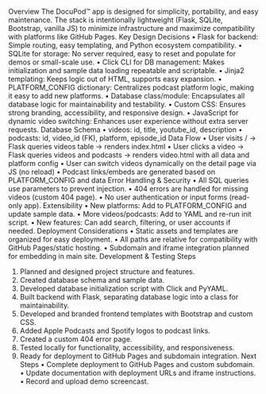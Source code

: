 Overview
The DocuPod™ app is designed for simplicity, portability, and easy maintenance. The stack is intentionally lightweight (Flask, SQLite, Bootstrap, vanilla JS) to minimize infrastructure and maximize compatibility with platforms like GitHub Pages.
Key Design Decisions
•	Flask for backend: Simple routing, easy templating, and Python ecosystem compatibility.
•	SQLite for storage: No server required, easy to reset and populate for demos or small-scale use.
•	Click CLI for DB management: Makes initialization and sample data loading repeatable and scriptable.
•	Jinja2 templating: Keeps logic out of HTML, supports easy expansion.
•	PLATFORM_CONFIG dictionary: Centralizes podcast platform logic, making it easy to add new platforms.
•	Database class/module: Encapsulates all database logic for maintainability and testability.
•	Custom CSS: Ensures strong branding, accessibility, and responsive design.
•	JavaScript for dynamic video switching: Enhances user experience without extra server requests.
Database Schema
•	videos: id, title, youtube_id, description
•	podcasts: id, video_id (FK), platform, episode_id
Data Flow
•	User visits / → Flask queries videos table → renders index.html
•	User clicks a video → Flask queries videos and podcasts → renders video.html with all data and platform config
•	User can switch videos dynamically on the detail page via JS (no reload)
•	Podcast links/embeds are generated based on PLATFORM_CONFIG and data
Error Handling & Security
•	All SQL queries use parameters to prevent injection.
•	404 errors are handled for missing videos (custom 404 page).
•	No user authentication or input forms (read-only app).
Extensibility
•	New platforms: Add to PLATFORM_CONFIG and update sample data.
•	More videos/podcasts: Add to YAML and re-run init script.
•	New features: Can add search, filtering, or user accounts if needed.
Deployment Considerations
•	Static assets and templates are organized for easy deployment.
•	All paths are relative for compatibility with GitHub Pages/static hosting.
•	Subdomain and iframe integration planned for embedding in main site.
Development & Testing Steps
1.	Planned and designed project structure and features.
2.	Created database schema and sample data.
3.	Developed database initialization script with Click and PyYAML.
4.	Built backend with Flask, separating database logic into a class for maintainability.
5.	Developed and branded frontend templates with Bootstrap and custom CSS.
6.	Added Apple Podcasts and Spotify logos to podcast links.
7.	Created a custom 404 error page.
8.	Tested locally for functionality, accessibility, and responsiveness.
9.	Ready for deployment to GitHub Pages and subdomain integration.
Next Steps
•	Complete deployment to GitHub Pages and custom subdomain.
•	Update documentation with deployment URLs and iframe instructions.
•	Record and upload demo screencast.
